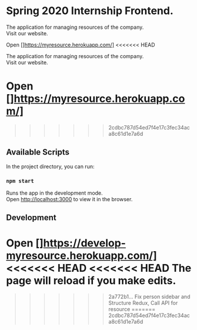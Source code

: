 # Spring 2020 Internship Frontend.

The application for managing resources of the company.<br/>
Visit our website.

Open []https://myresource.herokuapp.com/]
<<<<<<< HEAD

The application for managing resources of the company.<br/>
Visit our website.

Open []https://myresource.herokuapp.com/]
=======
>>>>>>> 2cdbc787d54ed7f4e17c3fec34aca8c61d1e7a6d

## Available Scripts

In the project directory, you can run:

### `npm start`

Runs the app in the development mode.<br />
Open [http://localhost:3000](http://localhost:3000) to view it in the browser.

## Development

Open []https://develop-myresource.herokuapp.com/]
<<<<<<< HEAD
<<<<<<< HEAD
The page will reload if you make edits.<br />
=======
>>>>>>> 2a772b1... Fix person sidebar and Structure Redux, Call API for resource
=======
>>>>>>> 2cdbc787d54ed7f4e17c3fec34aca8c61d1e7a6d
